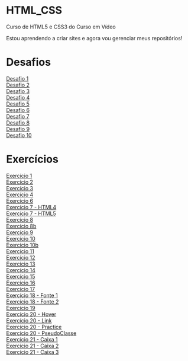 # HTML_CSS
 Curso de HTML5 e CSS3 do Curso em Vídeo

Estou aprendendo a criar sites e agora vou gerenciar meus repositórios!

<h1>Desafios</h1>

<a href="desafios/d001/index.html" rel="next" target="_blank">Desafio 1</a> <br>
<a href="desafios/d002/index.html" rel="next" target="_blank">Desafio 2</a> <br>
<a href="desafios/d003/index.html" rel="next" target="_blank">Desafio 3</a> <br>
<a href="desafios/d004/index.html" rel="next" target="_blank">Desafio 4</a> <br>
<a href="desafios/d005/index.html" rel="next" target="_blank">Desafio 5</a> <br>
<a href="desafios/d006/index.html" rel="next" target="_blank">Desafio 6</a> <br>
<a href="desafios/d007/index.html" rel="next" target="_blank">Desafio 7</a> <br>
<a href="desafios/d008/index.html" rel="next" target="_blank">Desafio 8</a> <br>
<a href="desafios/d009/index.html" rel="next" target="_blank">Desafio 9</a> <br>
<a href="desafios/d010/index.html" rel="next" target="_blank">Desafio 10</a> <br>

<h1>Exercícios</h1>

<a href="exercicios/ex001/index.html" rel="next" target="_blank">Exercício 1</a> <br>
<a href="exercicios/ex002/index.html" rel="next" target="_blank">Exercício 2</a> <br>
<a href="exercicios/ex003/index.html" rel="next" target="_blank">Exercício 3</a> <br>
<a href="exercicios/ex004/index.html" rel="next" target="_blank">Exercício 4</a> <br>
<a href="exercicios/ex006/index.html" rel="next" target="_blank">Exercício 6</a> <br>
<a href="exercicios/ex007/html4.html" rel="next" target="_blank">Exercício 7 - HTML4</a> <br>
<a href="exercicios/ex007/html5.html" rel="next" target="_blank">Exercício 7 - HTML5</a> <br>
<a href="exercicios/ex008/index.html" rel="next" target="_blank">Exercício 8</a> <br>
<a href="exercicios/ex008b/index.html" rel="next" target="_blank">Exercício 8b</a> <br>
<a href="exercicios/ex009/index.html" rel="next" target="_blank">Exercício 9</a> <br>
<a href="exercicios/ex010/index.html" rel="next" target="_blank">Exercício 10</a> <br>
<a href="exercicios/ex010b/index.html" rel="next" target="_blank">Exercício 10b</a> <br>
<a href="exercicios/ex011/index.html" rel="next" target="_blank">Exercício 11</a> <br>
<a href="exercicios/ex012/index.html" rel="next" target="_blank">Exercício 12</a> <br>
<a href="exercicios/ex013/index.html" rel="next" target="_blank">Exercício 13</a> <br>
<a href="exercicios/ex014/index.html" rel="next" target="_blank">Exercício 14</a> <br>
<a href="exercicios/ex015/index.html" rel="next" target="_blank">Exercício 15</a> <br>
<a href="exercicios/ex016/index.html" rel="next" target="_blank">Exercício 16</a> <br>
<a href="exercicios/ex017/index.html" rel="next" target="_blank">Exercício 17</a> <br>
<a href="exercicios/ex018/fonte01.html" rel="next" target="_blank">Exercício 18 - Fonte 1</a> <br>
<a href="exercicios/ex018/fonte02.html" rel="next" target="_blank">Exercício 18 - Fonte 2</a> <br>
<a href="exercicios/ex019/seletor01.html" rel="next" target="_blank">Exercício 19</a> <br>
<a href="exercicios/ex020/hover.html" rel="next" target="_blank">Exercício 20 - Hover</a> <br>
<a href="exercicios/ex020/link.html" rel="next" target="_blank">Exercício 20 - Link</a> <br>
<a href="exercicios/ex020/practice.html" rel="next" target="_blank">Exercício 20 - Practice</a> <br>
<a href="exercicios/ex020/pseudoclasse.html.html" rel="next" target="_blank">Exercício 20 - PseudoClasse</a> <br>
<a href="exercicios/ex021/caixa01.html" rel="next" target="_blank">Exercício 21 - Caixa 1</a> <br>
<a href="exercicios/ex021/caixa02.html" rel="next" target="_blank">Exercício 21 - Caixa 2</a> <br>
<a href="exercicios/ex021/caixa03.html" rel="next" target="_blank">Exercício 21 - Caixa 3</a> <br>